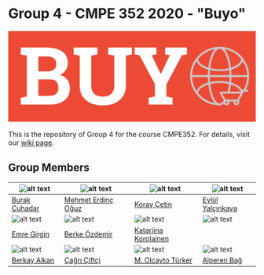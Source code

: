 # Group 4 - CMPE 352 2020 - "Buyo"

![](https://github.com/bounswe/bounswe2020group4/blob/master/logoV1.png "Buyo")

This is the repository of Group 4 for the course CMPE352. For details, visit our [wiki page](https://github.com/bounswe/bounswe2020group4/wiki).

## Group Members
| <img src="https://avatars.githubusercontent.com/burakcuhadar" alt="alt text" width="150"> | <img src="https://avatars.githubusercontent.com/eridincu" alt="alt text" width="150"> | <img src="https://avatars.githubusercontent.com/koraycetiin" alt="alt text" width="150"> | <img src="https://avatars.githubusercontent.com/eylulyalcinkaya" alt="alt text" width="150"> | 
|---|---|---|---|
|[Burak Çuhadar](https://github.com/bounswe/bounswe2020group4/wiki/Burak-%C3%87uhadar)|[Mehmet Erdinç Oğuz](https://github.com/bounswe/bounswe2020group4/wiki/Mehmet-Erdin%C3%A7-O%C4%9Fuz)|[Koray Çetin](https://github.com/bounswe/bounswe2020group4/wiki/Koray-Cetin)|[Eylül Yalçınkaya](https://github.com/bounswe/bounswe2020group4/wiki/Eyl%C3%BCl-Yal%C3%A7%C4%B1nkaya)|
| <img src="https://avatars.githubusercontent.com/egirgin" alt="alt text" width="150"> | <img src="https://avatars.githubusercontent.com/zeritte" alt="alt text" width="150"> | <img src="https://avatars.githubusercontent.com/berkeozdemir2016400246" alt="alt text" width="150"> | <img src="https://avatars.githubusercontent.com/katakor" alt="alt text" width="150"> | 
|[Emre Girgin](https://github.com/bounswe/bounswe2020group4/wiki/Emre-Girgin)|[Berke Özdemir](https://github.com/bounswe/bounswe2020group4/wiki/Berke-%C3%96zdemir)|[Katariina Korolainen](https://github.com/bounswe/bounswe2020group4/wiki/Katariina-Korolainen)|
| <img src="https://avatars.githubusercontent.com/berkayalkan" alt="alt text" width="150"> | <img src="https://avatars.githubusercontent.com/cagric0" alt="alt text" width="150"> | <img src="https://avatars.githubusercontent.com/olcaytoturker" alt="alt text" width="150"> | <img src="https://avatars.githubusercontent.com/alprnbg" alt="alt text" width="150"> |
|[Berkay Alkan](https://github.com/bounswe/bounswe2020group4/wiki/Berkay-Alkan)|[Çağrı Çiftçi](https://github.com/bounswe/bounswe2020group4/wiki/%C3%87a%C4%9Fr%C4%B1-%C3%87ift%C3%A7i)|[M. Olcayto Türker](https://github.com/olcaytoturker)|[Alperen Bağ](https://github.com/bounswe/bounswe2020group4/wiki/Alperen-Bağ)|
